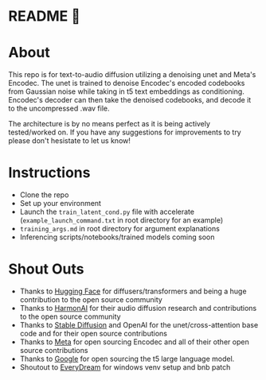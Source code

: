 # README 🎁

# About

This repo is for text-to-audio diffusion utilizing a denoising unet and Meta's Encodec. The unet is trained to denoise Encodec's encoded codebooks from Gaussian noise while taking in t5 text embeddings as conditioning. Encodec's decoder can then take the denoised codebooks, and decode it to the uncompressed .wav file.

The architecture is by no means perfect as it is being actively tested/worked on. If you have any suggestions for improvements to try please don't hesistate to let us know!

# Instructions

- Clone the repo
- Set up your environment
- Launch the `train_latent_cond.py` file with accelerate (`example_launch_command.txt` in root directory for an example)
- `training_args.md` in root directory for argument explanations
- Inferencing scripts/notebooks/trained models coming soon

# Shout Outs

- Thanks to [Hugging Face](https://huggingface.co/) for diffusers/transformers and being a huge contribution to the open source community
- Thanks to [HarmonAI](https://www.harmonai.org/) for their audio diffusion research and contributions to the open source community
- Thanks to [Stable Diffusion](https://stability.ai/) and OpenAI for the unet/cross-attention base code and for their open source contributions
- Thanks to [Meta](https://github.com/facebookresearch/encodec) for open sourcing Encodec and all of their other open source contributions
- Thanks to [Google](https://github.com/google-research/text-to-text-transfer-transformer) for open sourcing the t5 large language model.
- Shoutout to [EveryDream](https://github.com/victorchall/EveryDream2trainer) for windows venv setup and bnb patch